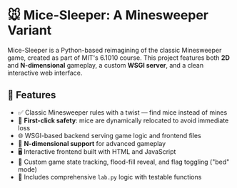 # 🐭 Mice-Sleeper: A Minesweeper Variant

Mice-Sleeper is a Python-based reimagining of the classic Minesweeper game, created as part of MIT's 6.1010 course. This project features both **2D** and **N-dimensional** gameplay, a custom **WSGI server**, and a clean interactive web interface.

## 🚀 Features

- ✅ Classic Minesweeper rules with a twist — find mice instead of mines
- 🧠 **First-click safety**: mice are dynamically relocated to avoid immediate loss
- 🌐 WSGI-based backend serving game logic and frontend files
- 🧩 **N-dimensional support** for advanced gameplay
- 🖥️ Interactive frontend built with HTML and JavaScript
- 🔁 Custom game state tracking, flood-fill reveal, and flag toggling ("bed" mode)
- 🧪 Includes comprehensive `lab.py` logic with testable functions
